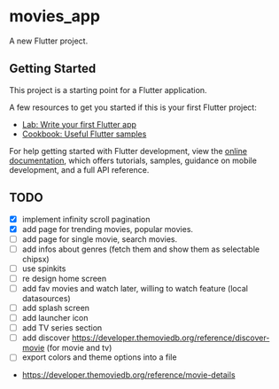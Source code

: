 # movies_app

A new Flutter project.

## Getting Started

This project is a starting point for a Flutter application.

A few resources to get you started if this is your first Flutter project:

- [Lab: Write your first Flutter app](https://docs.flutter.dev/get-started/codelab)
- [Cookbook: Useful Flutter samples](https://docs.flutter.dev/cookbook)

For help getting started with Flutter development, view the
[online documentation](https://docs.flutter.dev/), which offers tutorials,
samples, guidance on mobile development, and a full API reference.

## TODO

- [x] implement infinity scroll pagination
- [x] add page for trending movies, popular movies.
- [ ] add page for single movie, search movies.
- [ ] add infos about genres (fetch them and show them as selectable chipsx)
- [ ] use spinkits
- [ ] re design home screen
- [ ] add fav movies and watch later, willing to watch feature (local datasources)
- [ ] add splash screen
- [ ] add launcher icon
- [ ] add TV series section
- [ ] add discover https://developer.themoviedb.org/reference/discover-movie (for movie and tv)
- [ ] export colors and theme options into a file
- https://developer.themoviedb.org/reference/movie-details
